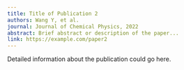 ```yaml
---
title: Title of Publication 2
authors: Wang Y, et al.
journal: Journal of Chemical Physics, 2022
abstract: Brief abstract or description of the paper...
link: https://example.com/paper2
---
```


Detailed information about the publication could go here. 
